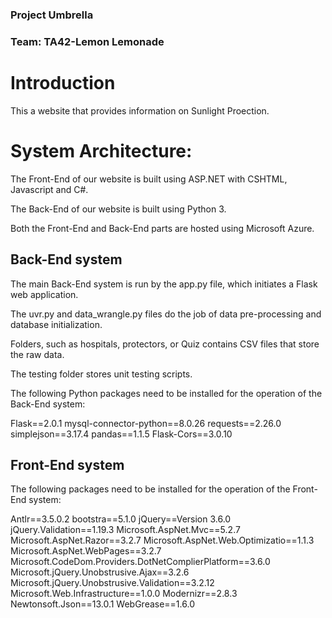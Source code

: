 

### Project Umbrella
### Team: TA42-Lemon Lemonade

# Introduction
This a website that provides information on Sunlight Proection.

# System Architecture:

The Front-End of our website is built using ASP.NET with CSHTML, Javascript and C#.

The Back-End of our website is built using Python 3.

Both the Front-End and Back-End parts are hosted using Microsoft Azure.

## Back-End system

The main Back-End system is run by the app.py file, which initiates a Flask web application.

The uvr.py and data_wrangle.py files do the job of data pre-processing and database initialization.

Folders, such as hospitals, protectors, or Quiz contains CSV files that store the raw data.

The testing folder stores unit testing scripts.

The following Python packages need to be installed for the operation of the Back-End system:

Flask==2.0.1
mysql-connector-python==8.0.26
requests==2.26.0
simplejson==3.17.4
pandas==1.1.5
Flask-Cors==3.0.10

## Front-End system

The following packages need to be installed for the operation of the Front-End system:

Antlr==3.5.0.2
bootstra==5.1.0
jQuery==Version 3.6.0
jQuery.Validation==1.19.3
Microsoft.AspNet.Mvc==5.2.7
Microsoft.AspNet.Razor==3.2.7
Microsoft.AspNet.Web.Optimizatio==1.1.3
Microsoft.AspNet.WebPages==3.2.7
Microsoft.CodeDom.Providers.DotNetComplierPlatform==3.6.0
Microsoft.jQuery.Unobstrusive.Ajax==3.2.6
Microsoft.jQuery.Unobstrusive.Validation==3.2.12
Microsoft.Web.Infrastructure==1.0.0
Modernizr==2.8.3 
Newtonsoft.Json==13.0.1
WebGrease==1.6.0
